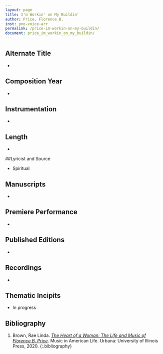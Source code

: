 ```yaml
---
layout: page
title: I'm Workin' on My Buildin'
author: Price, Florence B.
inst: pno-voice-arr
permalink: /price-im-workin-on-my-buildin/
document: price_im_workin_on_my_buildin/
---
```


## Alternate Title
- 

## Composition Year
- 

## Instrumentation
- 

## Length
- 

##Lyricist and Source
- Spiritual

## Manuscripts
- 

## Premiere Performance
- 

## Published Editions
- 

## Recordings
- 

## Thematic Incipits
- In progress

## Bibliography
1. Brown, Rae Linda. <a href="https://www.worldcat.org/title/1122800180" target="_blank">*The Heart of a Woman: The Life and Music of Florence B. Price*</a>. Music in American Life. Urbana: University of Illinois Press, 2020.
{:.bibliography}